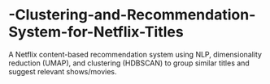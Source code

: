 # -Clustering-and-Recommendation-System-for-Netflix-Titles
A Netflix content-based recommendation system using NLP, dimensionality reduction (UMAP), and clustering (HDBSCAN) to group similar titles and suggest relevant shows/movies.
